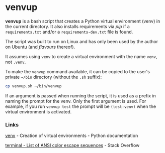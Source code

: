# venvup

**venvup** is a bash script that creates a Python virtual environment (venv) in the current directory. It also installs requirements via *pip* if a `requirements.txt` and/or a `requirements-dev.txt` file is found.

The script was built to run on Linux and has only been used by the author on Ubuntu (and *flavours* thereof).

It assumes using `venv` to create a virtual environment with the name `venv`, not `.venv`.

To make the `venvup` command available, it can be copied to the user's private `~/bin` directory (without the `.sh` suffix): 

```bash
cp venvup.sh ~/bin/venvup
```

If an argument is passed when running the script, it is used as a prefix in naming the prompt for the venv. Only the first argument is used. For example, if you run `venvup test` the prompt will be `(test-venv)` when the virtual environment is activated.

### Links

[venv](https://docs.python.org/3/library/venv.html) - Creation of virtual environments - Python documentation

[terminal - List of ANSI color escape sequences](https://stackoverflow.com/questions/4842424/list-of-ansi-color-escape-sequences) - Stack Overflow
